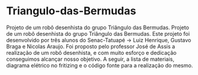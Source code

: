 # Triangulo-das-Bermudas
Projeto de um robô desenhista do grupo Triângulo das Bermudas.
Projeto de um robô desenhista do grupo Triângulo das Bermudas. Este projeto foi desenvolvido por três alunos do Senac-Tatuapé -> Luiz Henrique, Gustavo Braga e Nicolas Araujo. Foi proposto pelo professor José de Assis a realização de um robô desenhista, e com muito esforço e dedicação conseguimos alcançar nosso objetivo. A seguir, a lista de materiais, diagrama elétrico no fritizing e o código fonte para a realização do mesmo.
